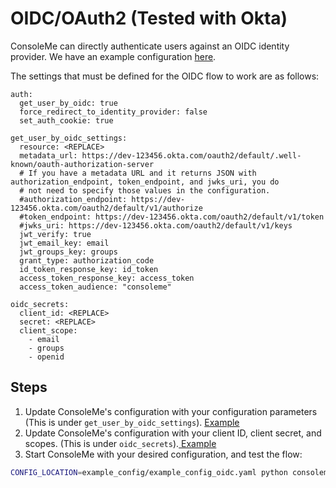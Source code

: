# OIDC/OAuth2 \(Tested with Okta\)

ConsoleMe can directly authenticate users against an OIDC identity provider. We have an example configuration [here](https://github.com/Netflix/consoleme/blob/master/example_config/example_config_oidc.yaml). 

The settings that must be defined for the OIDC flow to work are as follows:

```text
auth:
  get_user_by_oidc: true
  force_redirect_to_identity_provider: false
  set_auth_cookie: true

get_user_by_oidc_settings:
  resource: <REPLACE>
  metadata_url: https://dev-123456.okta.com/oauth2/default/.well-known/oauth-authorization-server
  # If you have a metadata URL and it returns JSON with authorization_endpoint, token_endpoint, and jwks_uri, you do
  # not need to specify those values in the configuration.
  #authorization_endpoint: https://dev-123456.okta.com/oauth2/default/v1/authorize
  #token_endpoint: https://dev-123456.okta.com/oauth2/default/v1/token
  #jwks_uri: https://dev-123456.okta.com/oauth2/default/v1/keys
  jwt_verify: true
  jwt_email_key: email
  jwt_groups_key: groups
  grant_type: authorization_code
  id_token_response_key: id_token
  access_token_response_key: access_token
  access_token_audience: "consoleme"

oidc_secrets:
  client_id: <REPLACE>
  secret: <REPLACE>
  client_scope:
    - email
    - groups
    - openid
```

## Steps

1. Update ConsoleMe's configuration with your configuration parameters \(This is under `get_user_by_oidc_settings`\). [Example](https://github.com/Netflix/consoleme/blob/master/example_config/example_config_oidc.yaml)
2. Update ConsoleMe's configuration with your client ID, client secret, and scopes. \(This is under `oidc_secrets`\).[ Example](https://github.com/Netflix/consoleme/blob/master/example_config/example_secrets.yaml)
3. Start ConsoleMe with your desired configuration, and test the flow:

```bash
CONFIG_LOCATION=example_config/example_config_oidc.yaml python consoleme/__main__.py
```

